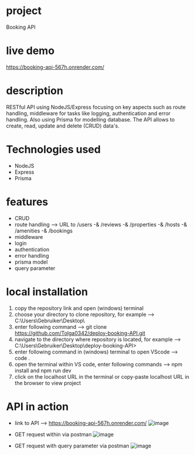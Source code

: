 # project

Booking API

# live demo 

https://booking-api-567h.onrender.com/

# description

RESTful API using NodeJS/Express focusing on key aspects such as route handling, middleware for tasks like logging, authentication and error handling. Also using Prisma for modelling database. The API allows to create, read, update and delete (CRUD) data's. 

# Technologies used

- NodeJS
- Express
- Prisma

# features 

- CRUD
- route handling --> URL to /users -& /reviews -& /properties -& /hosts -& /amenities -& /bookings
- middleware
- login
- authentication
- error handling
- prisma model
- query parameter

# local installation 

1. copy the repository link and open (windows) terminal
2. choose your directory to clone repository, for example --> C:\Users\Gebruiker\Desktop\
3. enter following command --> git clone https://github.com/Tolga0342/deploy-booking-API.git
4. navigate to the directory where repository is located, for example --> C:\Users\Gebruiker\Desktop\deploy-booking-API>
5. enter following command in (windows) terminal to open VScode --> code .
6. open the terminal within VS code, enter following commands --> npm install and npm run dev
7. click on the localhost URL in the terminal or copy-paste localhost URL in the browser to view project

# API in action 

- link to API --> https://booking-api-567h.onrender.com/
![image](https://github.com/user-attachments/assets/3bbf6959-95f7-416e-941f-58b7b110191b)

- GET request within via postman
![image](https://github.com/user-attachments/assets/2c906310-2cfe-4c83-91de-bfeaa04e1ffe)

- GET request with query parameter via postman
![image](https://github.com/user-attachments/assets/d51e8175-95ab-42a6-8559-87a2802c3a38)







